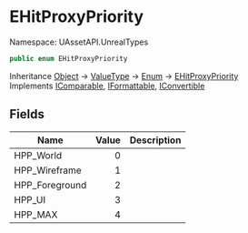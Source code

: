 # EHitProxyPriority

Namespace: UAssetAPI.UnrealTypes

```csharp
public enum EHitProxyPriority
```

Inheritance [Object](https://docs.microsoft.com/en-us/dotnet/api/system.object) → [ValueType](https://docs.microsoft.com/en-us/dotnet/api/system.valuetype) → [Enum](https://docs.microsoft.com/en-us/dotnet/api/system.enum) → [EHitProxyPriority](./uassetapi.unrealtypes.ehitproxypriority.md)<br>
Implements [IComparable](https://docs.microsoft.com/en-us/dotnet/api/system.icomparable), [IFormattable](https://docs.microsoft.com/en-us/dotnet/api/system.iformattable), [IConvertible](https://docs.microsoft.com/en-us/dotnet/api/system.iconvertible)

## Fields

| Name | Value | Description |
| --- | --: | --- |
| HPP_World | 0 |  |
| HPP_Wireframe | 1 |  |
| HPP_Foreground | 2 |  |
| HPP_UI | 3 |  |
| HPP_MAX | 4 |  |
